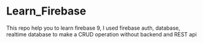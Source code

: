 # Learn_Firebase
This repo help you to learn firebase 9, I used firebase auth, database, realtime database to make a CRUD operation without backend and REST api

